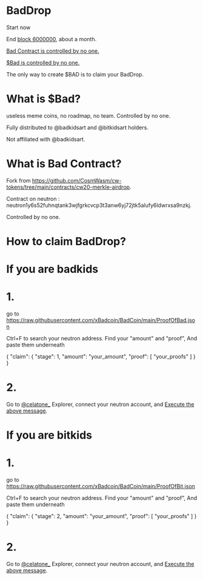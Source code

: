 # BadDrop
Start now

End [block 6000000](https://www.mintscan.io/neutron/block/6000000), about a month.

[Bad Contract is controlled by no one.](https://www.mintscan.io/neutron/tx/0254216FC80CC280801C7C0F776DBB57D53B88F832ABADBDFE86886174FC24C5?height=5419089)

[$Bad  is controlled by no one.](https://www.mintscan.io/neutron/tx/A16F7F10DDD3BB0DF73EA6BBB0FE2FC45B3E3606AA86E21E089826ED3722BF69?height=5418917)

The only way to create $BAD is to claim your BadDrop.



# What is $Bad?
useless meme coins, no roadmap, no team. Controlled by no one.

Fully distributed to @badkidsart and @bitkidsart holders.

Not affiliated with @badkidsart.

# What is Bad Contract?
Fork from https://github.com/CosmWasm/cw-tokens/tree/main/contracts/cw20-merkle-airdrop.

Contract on neutron : neutron1y6s52fuhnqtank3wjfgrkcvcp3t3anw6yj72jtk5alufy6ldwrxsa9nzkj.

Controlled by no one.

# How to claim BadDrop?
# If you are badkids
# 1.
go to https://raw.githubusercontent.com/xBadcoin/BadCoin/main/ProofOfBad.json

Ctrl+F to search your neutron address. Find your "amount" and "proof", And paste them underneath


{
  "claim": {
    "stage": 1,
    "amount": "your_amount",
    "proof": [
      "your_proofs"
    ]
  }
}
# 2.
Go to [@celatone_](https://twitter.com/celatone_)  Explorer, connect your neutron account, and [Execute the above message](https://neutron.celat.one/neutron-1/execute?contract=neutron1y6s52fuhnqtank3wjfgrkcvcp3t3anw6yj72jtk5alufy6ldwrxsa9nzkj).



# If you are bitkids
# 1.
go to https://raw.githubusercontent.com/xBadcoin/BadCoin/main/ProofOfBit.json

Ctrl+F to search your neutron address. Find your "amount" and "proof", And paste them underneath


{
  "claim": {
    "stage": 2,
    "amount": "your_amount",
    "proof": [
      "your_proofs"
    ]
  }
}
# 2.
Go to [@celatone_](https://twitter.com/celatone_)  Explorer, connect your neutron account, and [Execute the above message](https://neutron.celat.one/neutron-1/execute?contract=neutron1y6s52fuhnqtank3wjfgrkcvcp3t3anw6yj72jtk5alufy6ldwrxsa9nzkj).







